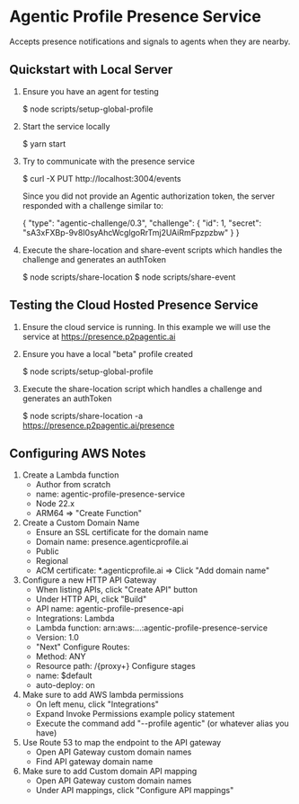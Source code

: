 # Agentic Profile Presence Service

Accepts presence notifications and signals to agents when they are nearby.


## Quickstart with Local Server

1. Ensure you have an agent for testing

	$ node scripts/setup-global-profile

2. Start the service locally

	$ yarn start

3. Try to communicate with the presence service

	$ curl -X PUT http://localhost:3004/events

    Since you did not provide an Agentic authorization token, the server responded with a challenge similar to:

    {
        "type": "agentic-challenge/0.3",
        "challenge": {
            "id": 1,
            "secret": "sA3xFXBp-9v8I0syAhcWcglgoRrTmj2UAiRmFpzpzbw"
        }
    }

4. Execute the share-location and share-event scripts which handles the challenge and generates an authToken

    $ node scripts/share-location
    $ node scripts/share-event


## Testing the Cloud Hosted Presence Service

1. Ensure the cloud service is running.  In this example we will use the service at https://presence.p2pagentic.ai

2. Ensure you have a local "beta" profile created

	$ node scripts/setup-global-profile

4. Execute the share-location script which handles a challenge and generates an authToken

    $ node scripts/share-location -a https://presence.p2pagentic.ai/presence



## Configuring AWS Notes

1. Create a Lambda function
	- Author from scratch
	- name: agentic-profile-presence-service
	- Node 22.x
	- ARM64
	=> "Create Function"
2. Create a Custom Domain Name
	- Ensure an SSL certificate for the domain name
	- Domain name: presence.agenticprofile.ai
	- Public
	- Regional
	- ACM certificate: \*.agenticprofile.ai
	=> Click "Add domain name"
3. Configure a new HTTP API Gateway 
	- When listing APIs, click "Create API" button
	- Under HTTP API, click "Build"
	- API name: agentic-profile-presence-api
	- Integrations: Lambda
	- Lambda function: arn:aws:...:agentic-profile-presence-service
	- Version: 1.0
	- "Next"
	Configure Routes:
	- Method: ANY
	- Resource path: /{proxy+}
	Configure stages
	- name: $default
	- auto-deploy: on
4. Make sure to add AWS lambda permissions
	- On left menu, click "Integrations"
	- Expand Invoke Permissions example policy statement
	- Execute the command add "--profile agentic" (or whatever alias you have)
4. Use Route 53 to map the endpoint to the API gateway
	- Open API Gateway custom domain names
	- Find API gateway domain name
6. Make sure to add Custom domain API mapping
	- Open API Gateway custom domain names
	- Under API mappings, click "Configure API mappings"


